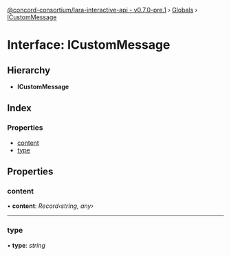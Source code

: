 [@concord-consortium/lara-interactive-api - v0.7.0-pre.1](../README.md) › [Globals](../globals.md) › [ICustomMessage](icustommessage.md)

# Interface: ICustomMessage

## Hierarchy

* **ICustomMessage**

## Index

### Properties

* [content](icustommessage.md#content)
* [type](icustommessage.md#type)

## Properties

###  content

• **content**: *Record‹string, any›*

___

###  type

• **type**: *string*
